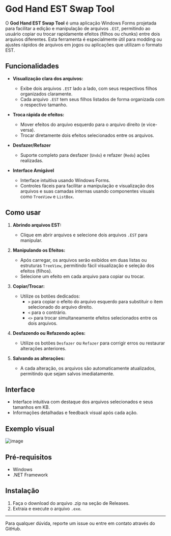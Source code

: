 # God Hand EST Swap Tool

O **God Hand EST Swap Tool** é uma aplicação Windows Forms projetada para facilitar a edição e manipulação de arquivos `.EST`, permitindo ao usuário copiar ou trocar rapidamente efeitos (filhos ou chunks) entre dois arquivos diferentes. Esta ferramenta é especialmente útil para modding ou ajustes rápidos de arquivos em jogos ou aplicações que utilizam o formato EST.

## Funcionalidades

- **Visualização clara dos arquivos:**
  - Exibe dois arquivos `.EST` lado a lado, com seus respectivos filhos organizados claramente.
  - Cada arquivo `.EST` tem seus filhos listados de forma organizada com o respectivo tamanho.

- **Troca rápida de efeitos:**
  - Mover efeitos do arquivo esquerdo para o arquivo direito (e vice-versa).
  - Trocar diretamente dois efeitos selecionados entre os arquivos.

- **Desfazer/Refazer**
  - Suporte completo para desfazer (`Undo`) e refazer (`Redo`) ações realizadas.

- **Interface Amigável**
  - Interface intuitiva usando Windows Forms.
  - Controles fáceis para facilitar a manipulação e visualização dos arquivos e suas camadas internas usando componentes visuais como `TreeView` e `ListBox`.

## Como usar

1. **Abrindo arquivos EST:**
   - Clique em abrir arquivos e selecione dois arquivos `.EST` para manipular.

2. **Manipulando os Efeitos:**
   - Após carregar, os arquivos serão exibidos em duas listas ou estruturas `TreeView`, permitindo fácil visualização e seleção dos efeitos (filhos).
   - Selecione um efeito em cada arquivo para copiar ou trocar.

3. **Copiar/Trocar:**
   - Utilize os botões dedicados:
     - `>` para copiar o efeito do arquivo esquerdo para substituir o item selecionado do arquivo direito.
     - `<` para o contrário.
     - `<>` para trocar simultaneamente efeitos selecionados entre os dois arquivos.

4. **Desfazendo ou Refazendo ações:**
   - Utilize os botões `Desfazer` ou `Refazer` para corrigir erros ou restaurar alterações anteriores.

5. **Salvando as alterações:**
   - A cada alteração, os arquivos são automaticamente atualizados, permitindo que sejam salvos imediatamente.

## Interface

- Interface intuitiva com destaque dos arquivos selecionados e seus tamanhos em KB.
- Informações detalhadas e feedback visual após cada ação.

## Exemplo visual

![image](https://github.com/user-attachments/assets/98355fc5-c1a3-44f5-a2d3-4f260106ad64)

## Pré-requisitos

- Windows
- .NET Framework

## Instalação

1. Faça o download do arquivo .zip na seção de Releases.
2. Extraia e execute o arquivo `.exe`.

---

Para qualquer dúvida, reporte um issue ou entre em contato através do GitHub.

